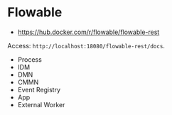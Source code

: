 # Flowable
- https://hub.docker.com/r/flowable/flowable-rest

Access: `http://localhost:18080/flowable-rest/docs`.
- Process
- IDM
- DMN
- CMMN
- Event Registry
- App
- External Worker